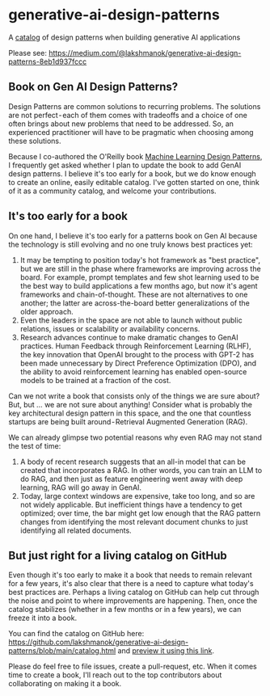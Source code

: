 # generative-ai-design-patterns
A [catalog](https://htmlpreview.github.io/?https://github.com/lakshmanok/generative-ai-design-patterns/blob/main/catalog.html) of design patterns when building generative AI applications



Please see:
https://medium.com/@lakshmanok/generative-ai-design-patterns-8eb1d937fccc

## Book on Gen AI Design Patterns?
Design Patterns are common solutions to recurring problems. The solutions are not perfect - each of them comes with tradeoffs and a choice of one often brings about new problems that need to be addressed. So, an experienced practitioner will have to be pragmatic when choosing among these solutions.

Because I co-authored the O'Reilly book [Machine Learning Design Patterns](https://www.amazon.com/Machine-Learning-Design-Patterns-Preparation/dp/1098115783), I frequently get asked whether I plan to update the book to add GenAI design patterns. I believe it's too early for a book, but we do know enough to create an online, easily editable catalog. I've gotten started on one, think of it as a community catalog, and welcome your contributions.

## It's too early for a book
On one hand, I believe it's too early for a patterns book on Gen AI because the technology is still evolving and no one truly knows best practices yet:
1. It may be tempting to position today's hot framework as "best practice", but we are still in the phase where frameworks are improving across the board. For example, prompt templates and few shot learning used to be the best way to build applications a few months ago, but now it's agent frameworks and chain-of-thought. These are not alternatives to one another; the latter are across-the-board better generalizations of the older approach. 
2. Even the leaders in the space are not able to launch without public relations, issues or scalability or availability concerns.
3. Research advances continue to make dramatic changes to GenAI practices. Human Feedback through Reinforcement Learning (RLHF), the key innovation that OpenAI brought to the process with GPT-2 has been made unnecessary by Direct Preference Optimization (DPO), and the ability to avoid reinforcement learning has enabled open-source models to be trained at a fraction of the cost.

Can we not write a book that consists only of the things we are sure about? But, but … we are not sure about anything! Consider what is probably the key architectural design pattern in this space, and the one that countless startups are being built around - Retrieval Augmented Generation (RAG).

We can already glimpse two potential reasons why even RAG may not stand the test of time:
1. A body of recent research suggests that an all-in model that can be created that incorporates a RAG. In other words, you can train an LLM to do RAG, and then just as feature engineering went away with deep learning, RAG will go away in GenAI.
2. Today, large context windows are expensive, take too long, and so are not widely applicable. But inefficient things have a tendency to get optimized; over time, the bar might get low enough that the RAG pattern changes from identifying the most relevant document chunks to just identifying all related documents.

## But just right for a living catalog on GitHub
Even though it's too early to make it a book that needs to remain relevant for a few years, it's also clear that there is a need to capture what today's best practices are. Perhaps a living catalog on GitHub can help cut through the noise and point to where improvements are happening. Then, once the catalog stabilizes (whether in a few months or in a few years), we can freeze it into a book.

You can find the catalog on GitHub here:
https://github.com/lakshmanok/generative-ai-design-patterns/blob/main/catalog.html
and [preview it using this link](https://htmlpreview.github.io/?https://github.com/lakshmanok/generative-ai-design-patterns/blob/main/catalog.html).

Please do feel free to file issues, create a pull-request, etc. When it comes time to create a book, I'll reach out to the top contributors about collaborating on making it a book.
